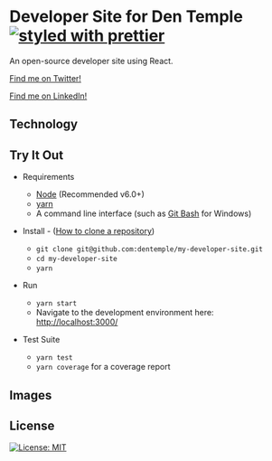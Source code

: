 # Developer Site for Den Temple [![styled with prettier](https://img.shields.io/badge/styled_with-prettier-ff69b4.svg)](https://github.com/prettier/prettier)

An open-source developer site using React.

[Find me on Twitter!](https://twitter.com/dentemple)

[Find me on LinkedIn!](https://www.linkedin.com/in/dentemple/)

## Technology

## Try It Out

* Requirements
  * [Node](https://nodejs.org/en/download/) (Recommended v6.0+)
  * [yarn](https://yarnpkg.com/en/docs/install)
  * A command line interface (such as [Git Bash](https://git-scm.com/downloads) for Windows)

* Install - ([How to clone a repository](https://help.github.com/articles/cloning-a-repository/))
  * `git clone git@github.com:dentemple/my-developer-site.git`
  * `cd my-developer-site`
  * `yarn` 
* Run
  * `yarn start`
  * Navigate to the development environment here: [http://localhost:3000/](http://localhost:3000/)
* Test Suite
  * `yarn test`
  * `yarn coverage` for a coverage report

## Images

## License

[![License: MIT](https://img.shields.io/badge/License-MIT-yellow.svg)](https://opensource.org/licenses/MIT)